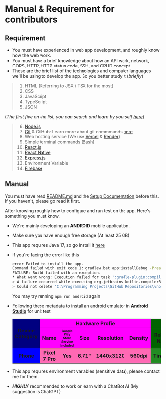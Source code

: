 # Manual & Requirement for contributors

## Requirement
- You must have experienced in web app development, and roughly know how the web work.
- You must have a brief knowledge about how an API work, network, CORS, HTTP, HTTP status code, SSH, and CRUD concept.
- These are the brief list of the technologies and computer languages we'll be using to develop the app. So you better study it (*briefly*)
> 1. HTML (Referring to JSX / TSX for the most)
> 2. CSS
> 3. JavaScript
> 4. TypeScript
> 5. JSON

(*The first five on the list, you can search and learn by yourself [here](https://www.w3schools.com/)*)

> 6. [Node.js](https://nodejs.org/dist/v20.11.1/node-v20.11.1-x64.msi)
> 7. [Git](https://git-scm.com/download/win) & GitHub: Learn more about git commmands [here](https://www.w3schools.com/git/)
> 8. Web hosting service (We use [Vercel](https://vercel.com/) & [Render](https://render.com/))
> 9. Simple terminal commands (Bash)
> 10. [React.js](https://react.dev/learn)
> 11. [React Native](https://reactnative.dev/docs/next/getting-started)
> 12. [Express.js](https://expressjs.com/)
> 13. Environment Variable
> 14. [Firebase](https://firebase.google.com/docs/)

## Manual

You must have read [README.md](./README.md) and the [Setup Documentation]("https://reactnative.dev/docs/environment-setup") before this. If you haven't, please go read it first.

After knowing roughly how to configure and run test on the app. Here's something you must know.

- We're mainly developing an __ANDROID__ mobile application.
- Make sure you have enough free storage (At least 25 GB)
- This app requires Java 17, so go install it [here]("https://www.oracle.com/java/technologies/javase/jdk17-archive-downloads.html")
- If you're facing the error like this

    ```bash
    error Failed to install the app. 
    Command failed with exit code 1: gradlew.bat app:installDebug -PreactNativeDevServerPort=8081 
    FAILURE: Build failed with an exception. 
    * What went wrong: Execution failed for task ':gradle-plugin:compileKotlin'. 
    > A failure occurred while executing org.jetbrains.kotlin.compilerRunner. GradleCompilerRunnerWithWorkers$GradleKotlinCompilerWorkAction 
    > Could not delete 'C:\Programming Projects\GitHub Repositories\vnote\node_modules\@react-native\gradle-plugin\build\kotlin\compileKotlin\cacheable\caches-jvm' * 
    ```
    You may try running `npm run android` again
- Following these metadata to install an android emulator in [__Android Studio__](https://developer.android.com/studio) for unit test

    <table>
        <tr>
            <th rowspan="2" style="background-color: navy">Device Category</th>
            <th colspan="5" style="text-align: center; background-color: magenta">Hardware Profie</th>
            <th colspan=4 style="text-align: center; background-color: darkgreen">System Image</th>
        </tr>
        <tr>
            <th style="text-align: center; background-color: magenta">Name</th>
            <th style="font-size: x-small; background-color: magenta">Google Play Store Service Included</th>
            <th style="background-color: magenta">Size</th>
            <th style="background-color: magenta">Resolution</th>
            <th style="background-color: magenta">Density</th>
            <th style="background-color: darkgreen">Release Name</th>
            <th style="background-color: darkgreen">API Level</th>
            <th style="text-align: center; background-color: darkgreen">ABI</th>
            <th style="text-align: center; background-color: darkgreen">Target</th>
        </tr>
        <tr>
            <th style="background-color: blue">Phone</th>
            <th style="background-color: hotpink">Pixel 7 Pro</th>
            <th style="text-align: center; background-color: hotpink">Yes</th>
            <th style="background-color: hotpink">6.71"</th>
            <th style="background-color: hotpink">1440x3120</th>
            <th style="background-color: hotpink">560dpi</th>
            <th style="text-align: center; background-color: forestgreen">Tiramisu</th>
            <th style="text-align: center; background-color: forestgreen">33</th>
            <th style="background-color: forestgreen">x86_64</th>
            <th style="font-size: x-small; background-color: forestgreen">Android 13 (Google Play)</th>
        </tr>
    </table>

- This app requires environment variables (sensitive data), please contact me for them.
- *__HIGHLY__* recommended to work or learn with a ChatBot AI (My suggestion is ChatGPT)